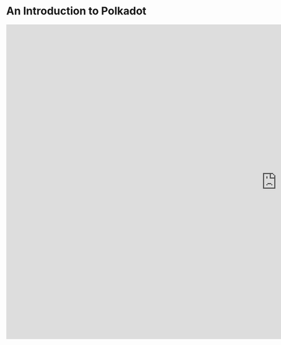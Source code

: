 # An Introduction to Polkadot

<iframe src="https://docs.google.com/presentation/d/e/2PACX-1vRDi-jF8JsbKfgDBJ5NmShe_H-3wF4rb-oSozgGJfpoKO5ZQzbmEECTzVlP9ZBluqkpjFR3hf-tDdNR/embed?start=false&loop=false" frameborder="0" width="1440" height="839" allowfullscreen="true" mozallowfullscreen="true" webkitallowfullscreen="true"></iframe>
